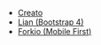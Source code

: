 <ul>
<li><a href="https://nord18.github.io/responsive/creato/">Creato</a></li>
<li><a href="https://nord18.github.io/responsive/lian/home.html">Lian (Bootstrap 4)</a></li>
<li><a href="https://nord18.github.io/responsive/forkio/dest/index.html">Forkio (Mobile First)</a></li>
</ul>